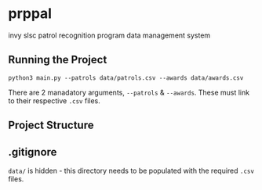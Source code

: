 # prppal

invy slsc patrol recognition program data management system

## Running the Project

```python3 main.py --patrols data/patrols.csv --awards data/awards.csv```

There are 2 manadatory arguments, `--patrols` & `--awards`. These must link to their respective `.csv` files.

## Project Structure

## .gitignore 

`data/` is hidden - this directory needs to be populated with the required `.csv` files.
